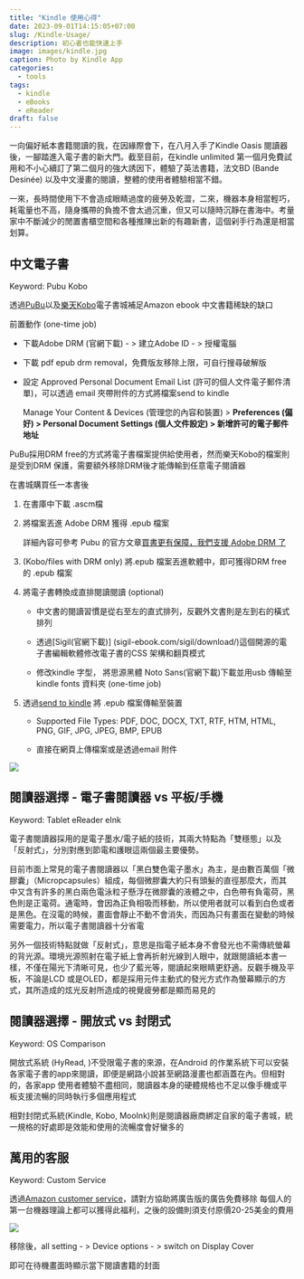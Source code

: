 ```yaml
---
title: "Kindle 使用心得"
date: 2023-09-01T14:15:05+07:00
slug: /Kindle-Usage/
description: 初心者也能快速上手
image: images/kindle.jpg
caption: Photo by Kindle App
categories:
  - tools
tags:
  - kindle
  - eBooks
  - eReader
draft: false
---
```


一向偏好紙本書籍閱讀的我，在因緣際會下，在八月入手了Kindle Oasis 閱讀器後，一腳踏進入電子書的新大門。截至目前，在kindle unlimited 第一個月免費試用和不小心續訂了第二個月的強大誘因下，體驗了英法書籍，法文BD (Bande Desinée) 以及中文漫畫的閱讀，整體的使用者體驗相當不錯。

一來，長時間使用下不會造成眼睛過度的疲勞及乾澀，二來，機器本身相當輕巧，耗電量也不高，隨身攜帶的負擔不會太過沉重，但又可以隨時沉靜在書海中。考量家中不斷減少的閒置書櫃空間和各種推陳出新的有趣新書，這個剁手行為還是相當划算。

## 中文電子書

Keyword: Pubu Kobo

透過[PuBu](www.pubu.com.tw/)以及[樂天Kobo](www.kobo.com/tw/zh)電子書城補足Amazon ebook 中文書籍稀缺的缺口

前置動作 (one-time job)

-  下載Adobe DRM (官網下載) -  > 建立Adobe ID - >  授權電腦

-  下載 pdf epub drm removal，免費版友移除上限，可自行搜尋破解版

-  設定  Approved Personal Document Email List (許可的個人文件電子郵件清單)，可以透過 email 夾帶附件的方式將檔案send to kindle

    Manage Your Content & Devices (管理您的內容和裝置) > **Preferences (偏好) > Personal Document Settings (個人文件設定)  > 新增許可的電子郵件地址**

PuBu採用DRM free的方式將電子書檔案提供給使用者，然而樂天Kobo的檔案則是受到DRM 保護，需要額外移除DRM後才能傳輸到任意電子閱讀器

在書城購買任一本書後

1. 在書庫中下載 .ascm檔

2. 將檔案丟進 Adobe DRM 獲得 .epub 檔案

    詳細內容可參考 Pubu 的官方文章[買書更有保障，我們支援 Adobe DRM 了](https://support.pubu.tw/hc/zh-tw/articles/360050221451-%E8%B2%B7%E6%9B%B8%E6%9B%B4%E6%9C%89%E4%BF%9D%E9%9A%9C-%E6%88%91%E5%80%91%E6%94%AF%E6%8F%B4-Adobe-DRM-%E4%BA%86)

3. (Kobo/files with DRM only) 將.epub 檔案丟進軟體中，即可獲得DRM free 的 .epub 檔案

4. 將電子書轉換成直排閱讀閱讀 (optional)

     -  中文書的閱讀習慣是從右至左的直式排列，反觀外文書則是左到右的橫式排列

     -  透過[Sigil(官網下載)] (sigil-ebook.com/sigil/download/)這個開源的電子書編輯軟體修改電子書的CSS 架構和翻頁模式

     -  修改kindle 字型， 將思源黑體 Noto Sans(官網下載)下載並用usb 傳輸至kindle fonts 資料夾 (one-time job)

5. 透過[send to kindle](www.amazon.com/-/zh_TW/sendtokindle) 將 .epub 檔案傳輸至裝置

     - Supported File Types: PDF, DOC, DOCX, TXT, RTF, HTM, HTML, PNG, GIF, JPG, JPEG, BMP, EPUB

     - 直接在網頁上傳檔案或是透過email 附件

![](/images/library.jpg)

## 閱讀器選擇 - 電子書閱讀器 vs 平板/手機

Keyword: Tablet eReader eInk

電子書閱讀器採用的是電子墨水/電子紙的技術，其兩大特點為「雙穩態」以及「反射式」，分別對應到節電和護眼這兩個最主要優勢。

目前市面上常見的電子書閱讀器以「黑白雙色電子墨水」為主，是由數百萬個「微膠囊」（Micropcapsules）組成，每個微膠囊大約只有頭髮的直徑那麼大，而其中又含有許多的黑白兩色電泳粒子懸浮在微膠囊的液體之中，白色帶有負電荷，黑色則是正電荷。通電時，會因為正負相吸而移動，所以使用者就可以看到白色或者是黑色。在沒電的時候，畫面會靜止不動不會消失，而因為只有畫面在變動的時候需要電力，所以電子書閱讀器十分省電

另外一個技術特點就做「反射式」，意思是指電子紙本身不會發光也不需傳統螢幕的背光源。環境光源照射在電子紙上會再折射光線到人眼中，就跟閱讀紙本書一樣，不僅在陽光下清晰可見，也少了藍光等，閱讀起來眼睛更舒適。反觀手機及平板，不論是LCD 或是OLED，都是採用元件主動式的發光方式作為螢幕顯示的方式，其所造成的炫光反射所造成的視覺疲勞都是顯而易見的

## 閱讀器選擇 - 開放式 vs 封閉式

Keyword: OS Comparison 

開放式系統 (HyRead, )不受限電子書的來源，在Android 的作業系統下可以安裝各家電子書的app來閱讀，即便是網路小說甚至網路漫畫也都涵蓋在內。但相對的，各家app 使用者體驗不盡相同，閱讀器本身的硬體規格也不足以像手機或平板支援流暢的同時執行多個應用程式

相對封閉式系統(Kindle, Kobo, MooInk)則是閱讀器廠商綁定自家的電子書城，統一規格的好處即是效能和使用的流暢度會好蠻多的

## 萬用的客服

Keyword: Custom Service

透過[Amazon customer service](www.amazon.com/hz/contact-us/foresight/hubgateway)，請對方協助將廣告版的廣告免費移除
每個人的第一台機器理論上都可以獲得此福利，之後的設備則須支付原價20-25美金的費用

![](/images/kindle_customer.jpg)

移除後，all setting - > Device options - >  switch on Display Cover

即可在待機畫面時顯示當下閱讀書籍的封面

